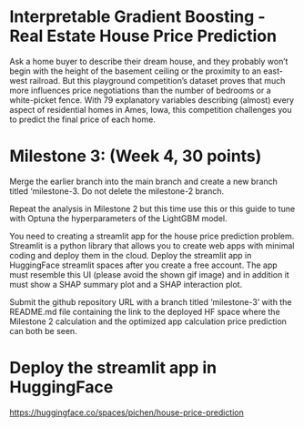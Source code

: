 # Interpretable Gradient Boosting - Real Estate House Price Prediction

Ask a home buyer to describe their dream house, and they probably won’t begin with the height of the basement ceiling or the proximity to an east-west railroad. But this playground competition’s dataset proves that much more influences price negotiations than the number of bedrooms or a white-picket fence. With 79 explanatory variables describing (almost) every aspect of residential homes in Ames, Iowa, this competition challenges you to predict the final price of each home.

# Milestone 3: (Week 4, 30 points)
Merge the earlier branch into the main branch and create a new branch titled ‘milestone-3. Do not delete the milestone-2 branch.

Repeat the analysis in Milestone 2 but this time use this or this guide to tune with Optuna the hyperparameters of the LightGBM model.

You need to creating a streamlit app for the house price prediction problem. Streamlit is a python library that allows you to create web apps with minimal coding and deploy them in the cloud. Deploy the streamlit app in HuggingFace streamlit spaces after you create a free account. The app must resemble this UI (please avoid the shown gif image) and in addition it must show a SHAP summary plot and a SHAP interaction plot.

Submit the github repository URL with a branch titled ‘milestone-3’ with the README.md file containing the link to the deployed HF space where the Milestone 2 calculation and the optimized app calculation price prediction can both be seen.

# Deploy the streamlit app in HuggingFace
https://huggingface.co/spaces/pichen/house-price-prediction




